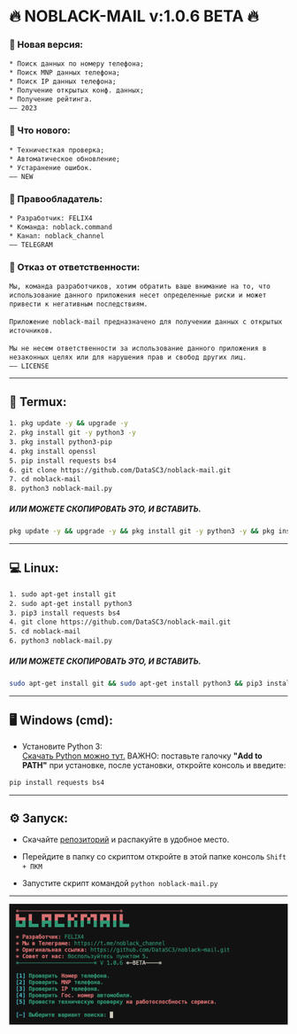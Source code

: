 <meta property="og:title" content="noblack-mail">
<meta property="og:description" content="Поисковой сервис данных, по номеру телефона. От команды «NOBLACK».">
<meta property="og:image" content="src/banner.png">

# 🔥 **NOBLACK-MAIL v:1.0.6** BETA 🔥

### **🔖 Новая версия:**
    * Поиск данных по номеру телефона;
    * Поиск MNP данных телефона;
    * Поиск IP данных телефона;
    * Получение открытых конф. данных;
    * Получение рейтинга.
    —— 2023

### **🌟 Что нового:**
    * Техничесткая проверка;
    * Автоматическое обновление;
    * Устаранение ошибок.
    —— NEW

### **💼 Правообладатель:**
    * Разработчик: FELIX4
    * Команда: noblack.command
    * Канал: noblack_channel
    —— TELEGRAM

### **📑 Отказ от ответственности:**
    Мы, команда разработчиков, хотим обратить ваше внимание на то, что использование данного приложения несет определенные риски и может привести к негативным последствиям.

    Приложение noblack-mail предназначено для получении данных с открытых источников.

    Мы не несем ответственности за использование данного приложения в незаконных целях или для нарушения прав и свобод других лиц.
    —— LICENSE

---
## **📱 Termux:**
```Bash
1. pkg update -y && upgrade -y
2. pkg install git -y python3 -y
3. pkg install python3-pip
4. pkg install openssl
5. pip install requests bs4 
6. git clone https://github.com/DataSC3/noblack-mail.git
7. cd noblack-mail
8. python3 noblack-mail.py
```

##### ИЛИ МОЖЕТЕ СКОПИРОВАТЬ ЭТО, И ВСТАВИТЬ. 
```Bash
pkg update -y && upgrade -y && pkg install git -y python3 -y && pkg install python3-pip && pkg install openssl && pip install requests bs4 && git clone https://github.com/DataSC3/noblack-mail.git && cd noblack-mail && python3 noblack-mail.py
```
---
## **💻 Linux:**
```Bash
1. sudo apt-get install git 
2. sudo apt-get install python3
3. pip3 install requests bs4 
4. git clone https://github.com/DataSC3/noblack-mail.git
5. cd noblack-mail
6. python3 noblack-mail.py
```

##### ИЛИ МОЖЕТЕ СКОПИРОВАТЬ ЭТО, И ВСТАВИТЬ. 
```Bash
sudo apt-get install git && sudo apt-get install python3 && pip3 install requests bs4 && git clone https://github.com/DataSC3/noblack-mail.git && cd noblack-mail && python3 noblack-mail.py
```
---
## **🖥 Windows (cmd):**
- Установите Python 3:\
[Скачать Python можно тут.](https://www.python.org/downloads/)  ВАЖНО: поставьте галочку **"Add to PATH"** при установке, после установки, откройте консоль и введите:

```Bash
pip install requests bs4
```
---

## **⚙️ Запуск:**
- Скачайте [репозиторий](https://github.com/DataSC3/noblack-mail/archive/master.zip) и распакуйте в удобное место.

- Перейдите в папку со скриптом откройте в этой папке консоль `Shift + ПКМ`
- Запустите скрипт командой `python noblack-mail.py`

---
<img src="src/banner.png" alt="Баннер главного меню софта.">
